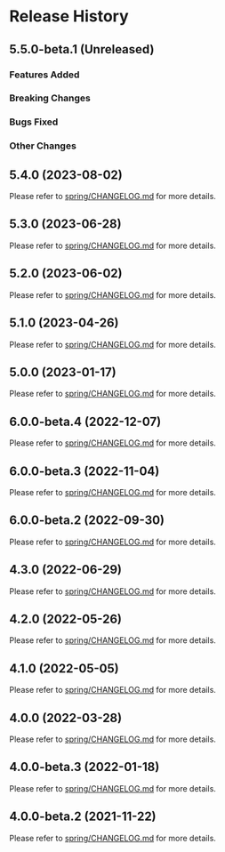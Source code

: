 # Release History

## 5.5.0-beta.1 (Unreleased)

### Features Added

### Breaking Changes

### Bugs Fixed

### Other Changes

## 5.4.0 (2023-08-02)

Please refer to [spring/CHANGELOG.md](https://github.com/Azure/azure-sdk-for-java/tree/main/sdk/spring/CHANGELOG.md#540-2023-08-02) for more details.

## 5.3.0 (2023-06-28)

Please refer to [spring/CHANGELOG.md](https://github.com/Azure/azure-sdk-for-java/tree/main/sdk/spring/CHANGELOG.md#530-2023-06-28) for more details.

## 5.2.0 (2023-06-02)

Please refer to [spring/CHANGELOG.md](https://github.com/Azure/azure-sdk-for-java/tree/main/sdk/spring/CHANGELOG.md#520-2023-06-02) for more details.

## 5.1.0 (2023-04-26)

Please refer to [spring/CHANGELOG.md](https://github.com/Azure/azure-sdk-for-java/tree/main/sdk/spring/CHANGELOG.md#510-2023-04-26) for more details.

## 5.0.0 (2023-01-17)

Please refer to [spring/CHANGELOG.md](https://github.com/Azure/azure-sdk-for-java/tree/main/sdk/spring/CHANGELOG.md#500-2023-01-17) for more details.

## 6.0.0-beta.4 (2022-12-07)

Please refer to [spring/CHANGELOG.md](https://github.com/Azure/azure-sdk-for-java/tree/main/sdk/spring/CHANGELOG.md#600-beta4-2022-12-07) for more details.

## 6.0.0-beta.3 (2022-11-04)

Please refer to [spring/CHANGELOG.md](https://github.com/Azure/azure-sdk-for-java/tree/main/sdk/spring/CHANGELOG.md#600-beta3-2022-11-04) for more details.

## 6.0.0-beta.2 (2022-09-30)

Please refer to [spring/CHANGELOG.md](https://github.com/Azure/azure-sdk-for-java/tree/main/sdk/spring/CHANGELOG.md#600-beta2-2022-09-30) for more details.

## 4.3.0 (2022-06-29)

Please refer to [spring/CHANGELOG.md](https://github.com/Azure/azure-sdk-for-java/tree/main/sdk/spring/CHANGELOG.md#430-2022-06-29) for more details.

## 4.2.0 (2022-05-26)

Please refer to [spring/CHANGELOG.md](https://github.com/Azure/azure-sdk-for-java/tree/main/sdk/spring/CHANGELOG.md#420-2022-05-26) for more details.

## 4.1.0 (2022-05-05)

Please refer to [spring/CHANGELOG.md](https://github.com/Azure/azure-sdk-for-java/tree/main/sdk/spring/CHANGELOG.md#410-2022-05-05) for more details.

## 4.0.0 (2022-03-28)

Please refer to [spring/CHANGELOG.md](https://github.com/Azure/azure-sdk-for-java/tree/main/sdk/spring/CHANGELOG.md#400-2022-03-28) for more details.

## 4.0.0-beta.3 (2022-01-18)

Please refer to [spring/CHANGELOG.md](https://github.com/Azure/azure-sdk-for-java/tree/main/sdk/spring/CHANGELOG.md#400-beta3-2022-01-18) for more details.

## 4.0.0-beta.2 (2021-11-22)

Please refer to [spring/CHANGELOG.md](https://github.com/Azure/azure-sdk-for-java/tree/main/sdk/spring/CHANGELOG.md#400-beta2-2021-11-22) for more details.

